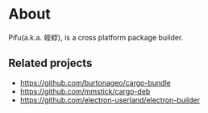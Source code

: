 
# About
Pifu(a.k.a. 蜌蜉), is a cross platform package builder.

## Related projects
- https://github.com/burtonageo/cargo-bundle
- https://github.com/mmstick/cargo-deb
- https://github.com/electron-userland/electron-builder
